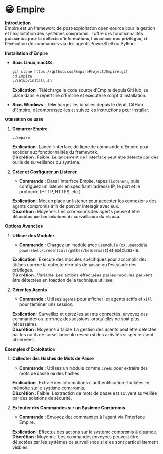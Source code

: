 # 😁 Empire

**Introduction**\
Empire est un framework de post-exploitation open-source pour la gestion et l'exploitation des systèmes compromis. Il offre des fonctionnalités puissantes pour la collecte d'informations, l'escalade des privilèges, et l'exécution de commandes via des agents PowerShell ou Python.

**Installation d'Empire**

*   **Sous Linux/macOS** :

    ```bash
    git clone https://github.com/EmpireProject/Empire.git
    cd Empire
    ./setup/install.sh
    ```

    **Explication** : Télécharge le code source d'Empire depuis GitHub, se place dans le répertoire d'Empire et exécute le script d'installation.
* **Sous Windows** : Téléchargez les binaires depuis le dépôt GitHub d'Empire, décompressez-les et suivez les instructions pour installer.

**Utilisation de Base**

1.  **Démarrer Empire**

    ```bash
    ./empire
    ```

    **Explication** : Lance l’interface de ligne de commande d’Empire pour accéder aux fonctionnalités du framework.\
    **Discrétion** : Faible. Le lancement de l'interface peut être détecté par des outils de surveillance du système.
2.  **Créer et Configurer un Listener**

    * **Commande** : Dans l'interface Empire, tapez `listeners`, puis configurez un listener en spécifiant l'adresse IP, le port et le protocole (HTTP, HTTPS, etc.).

    **Explication** : Met en place un listener pour accepter les connexions des agents compromis afin de pouvoir interagir avec eux.\
    **Discrétion** : Moyenne. Les connexions des agents peuvent être détectées par les solutions de surveillance du réseau.

**Options Avancées**

1.  **Utiliser des Modules**

    * **Commande** : Chargez un module avec `usemodule` (ex. `usemodule powershell/credentials/gather/kerberoast`) et exécutez-le.

    **Explication** : Exécute des modules spécifiques pour accomplir des tâches comme la collecte de mots de passe ou l’escalade des privilèges.\
    **Discrétion** : Variable. Les actions effectuées par les modules peuvent être détectées en fonction de la technique utilisée.
2.  **Gérer les Agents**

    * **Commande** : Utilisez `agents` pour afficher les agents actifs et `kill` pour terminer une session.

    **Explication** : Surveillez et gérez les agents connectés, envoyez des commandes ou terminez des sessions lorsqu'elles ne sont plus nécessaires.\
    **Discrétion** : Moyenne à faible. La gestion des agents peut être détectée par les outils de surveillance du réseau si des activités suspectes sont observées.

**Exemples d'Exploitation**

1.  **Collecter des Hashes de Mots de Passe**

    * **Commande** : Utilisez un module comme `creds` pour extraire des mots de passe ou des hashes.

    **Explication** : Extraie des informations d'authentification stockées en mémoire sur le système compromis.\
    **Discrétion** : Faible. L'extraction de mots de passe est souvent surveillée par des solutions de sécurité.
2.  **Exécuter des Commandes sur un Système Compromis**

    * **Commande** : Envoyez des commandes à l’agent via l’interface Empire.

    **Explication** : Effectue des actions sur le système compromis à distance.\
    **Discrétion** : Moyenne. Les commandes envoyées peuvent être détectées par les systèmes de surveillance si elles sont particulièrement visibles.
